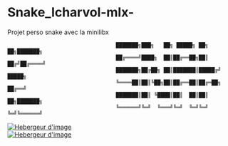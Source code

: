 # Snake_lcharvol-mlx-
Projet perso snake avec la minilibx

                                      ███████╗███╗   ██╗ █████╗ ██╗  ██╗███████╗
                                      ██╔════╝████╗  ██║██╔══██╗██║ ██╔╝██╔════╝
                                      ███████╗██╔██╗ ██║███████║█████╔╝ █████╗  
                                      ╚════██║██║╚██╗██║██╔══██║██╔═██╗ ██╔══╝  
                                      ███████║██║ ╚████║██║  ██║██║  ██╗███████╗
                                      ╚══════╝╚═╝  ╚═══╝╚═╝  ╚═╝╚═╝  ╚═╝╚══════╝
                                          
<a target="_blank" href="http://www.hostingpics.net" title="Hebergeur d'image"><img src="http://img4.hostingpics.net/pics/647896ScreenShot20170418at73047PM.png" border="0" alt="Hebergeur d'image" /></a>                                          
<a target="_blank" href="http://www.hostingpics.net" title="Hebergeur d'image"><img src="http://img4.hostingpics.net/pics/869020ScreenShot20170418at73105PM.png" border="0" alt="Hebergeur d'image" /></a>
